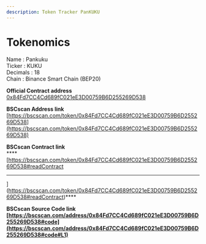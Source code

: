 ```yaml
---
description: Token Tracker PanKUKU
---
```


# Tokenomics

Name      : Pankuku\
Ticker      : KUKU\
Decimals : 18\
Chain       : Binance Smart Chain (BEP20)

**Official Contract address**\
[0x84Fd7CC4Cd689fC021eE3D00759B6D255269D538](https://bscscan.com/token/0x84Fd7CC4Cd689fC021eE3D00759B6D255269D538)

**BSCscan Address link**\
[https://bscscan.com/token/0x84Fd7CC4Cd689fC021eE3D00759B6D255269D538](https://bscscan.com/token/0x84Fd7CC4Cd689fC021eE3D00759B6D255269D538)

**BSCscan Contract link**\
****[https://bscscan.com/token/0x84Fd7CC4Cd689fC021eE3D00759B6D255269D538#readContract****](https://bscscan.com/token/0x84Fd7CC4Cd689fC021eE3D00759B6D255269D538#readContract)****

**BSCscan Source Code link**\
****[https://bscscan.com/address/0x84Fd7CC4Cd689fC021eE3D00759B6D255269D538#code](https://bscscan.com/address/0x84Fd7CC4Cd689fC021eE3D00759B6D255269D538#code#L1)****

